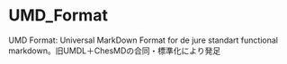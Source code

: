 # UMD_Format
UMD Format: Universal MarkDown Format for de jure standart functional markdown。旧UMDL＋ChesMDの合同・標準化により発足
